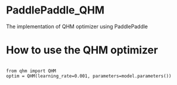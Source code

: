 # PaddlePaddle_QHM
The implementation of QHM optimizer using PaddlePaddle

# How to use the QHM optimizer

<pre>
<code>
from qhm import QHM
optim = QHM(learning_rate=0.001, parameters=model.parameters())
</code>
</pre>
